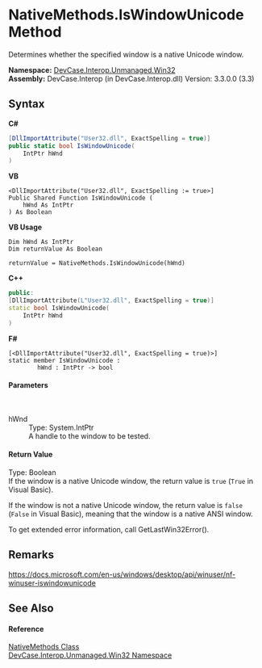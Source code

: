 # NativeMethods.IsWindowUnicode Method 
 

Determines whether the specified window is a native Unicode window.

**Namespace:**&nbsp;<a href="N_DevCase_Interop_Unmanaged_Win32">DevCase.Interop.Unmanaged.Win32</a><br />**Assembly:**&nbsp;DevCase.Interop (in DevCase.Interop.dll) Version: 3.3.0.0 (3.3)

## Syntax

**C#**<br />
``` C#
[DllImportAttribute("User32.dll", ExactSpelling = true)]
public static bool IsWindowUnicode(
	IntPtr hWnd
)
```

**VB**<br />
``` VB
<DllImportAttribute("User32.dll", ExactSpelling := true>]
Public Shared Function IsWindowUnicode ( 
	hWnd As IntPtr
) As Boolean
```

**VB Usage**<br />
``` VB Usage
Dim hWnd As IntPtr
Dim returnValue As Boolean

returnValue = NativeMethods.IsWindowUnicode(hWnd)
```

**C++**<br />
``` C++
public:
[DllImportAttribute(L"User32.dll", ExactSpelling = true)]
static bool IsWindowUnicode(
	IntPtr hWnd
)
```

**F#**<br />
``` F#
[<DllImportAttribute("User32.dll", ExactSpelling = true)>]
static member IsWindowUnicode : 
        hWnd : IntPtr -> bool 

```


#### Parameters
&nbsp;<dl><dt>hWnd</dt><dd>Type: System.IntPtr<br />A handle to the window to be tested.</dd></dl>

#### Return Value
Type: Boolean<br />If the window is a native Unicode window, the return value is `true` (`True` in Visual Basic). 

 If the window is not a native Unicode window, the return value is `false` (`False` in Visual Basic), meaning that the window is a native ANSI window. 

 To get extended error information, call GetLastWin32Error().

## Remarks
<a href="https://docs.microsoft.com/en-us/windows/desktop/api/winuser/nf-winuser-iswindowunicode" target="_blank">https://docs.microsoft.com/en-us/windows/desktop/api/winuser/nf-winuser-iswindowunicode</a>

## See Also


#### Reference
<a href="T_DevCase_Interop_Unmanaged_Win32_NativeMethods">NativeMethods Class</a><br /><a href="N_DevCase_Interop_Unmanaged_Win32">DevCase.Interop.Unmanaged.Win32 Namespace</a><br />